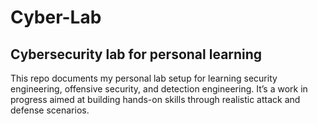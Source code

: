 # Cyber-Lab
##  Cybersecurity lab for personal learning

This repo documents my personal lab setup for learning security engineering, offensive security, and detection engineering. It’s a work in progress aimed at building hands-on skills through realistic attack and defense scenarios.
